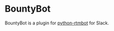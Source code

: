 # BountyBot

BountyBot is a plugin for [python-rtmbot](https://github.com/slackhq/python-rtmbot) for Slack.
